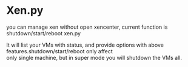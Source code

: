 Xen.py
===

you can manage xen without open xencenter, current function is shutdown/start/reboot
   xen.py <url> <username> <password>

It will list your VMs with status, and provide options with above features.shutdown/start/reboot only affect\
only single machine, but in super mode you will shutdown the VMs all.